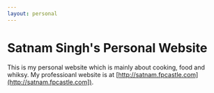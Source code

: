 ```yaml
---
layout: personal
---
```

# Satnam Singh's Personal Website

This is my personal website which is mainly about cooking, food and whiksy. My professioanl website is at [http://satnam.fpcastle.com](http://satnam.fpcastle.com]).